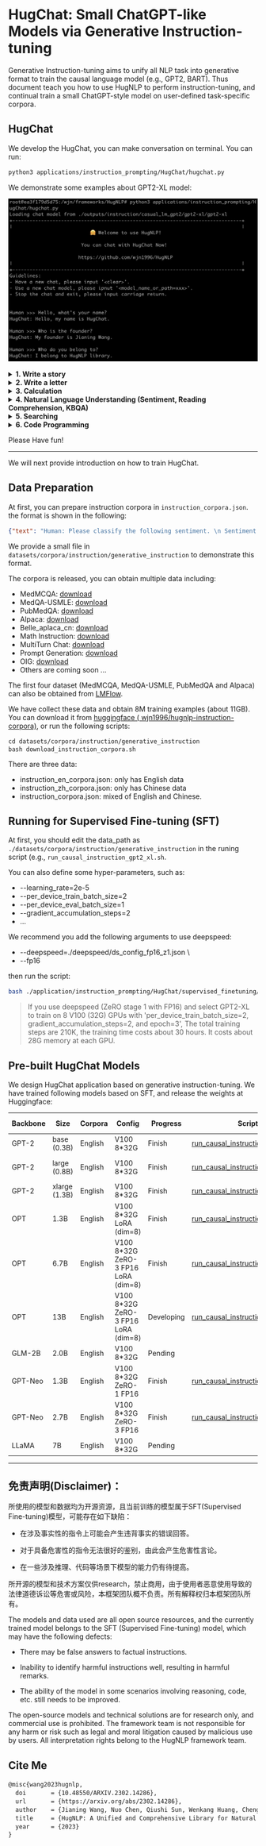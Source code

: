 # HugChat: Small ChatGPT-like Models via Generative Instruction-tuning

Generative Instruction-tuning aims to unify all NLP task into generative format to train the causal language model (e.g., GPT2, BART).
Thus document teach you how to use HugNLP to perform instruction-tuning, and continual train a small ChatGPT-style model on user-defined task-specific corpora.

## HugChat

We develop the HugChat, you can make conversation on terminal. You can run:
```bash
python3 applications/instruction_prompting/HugChat/hugchat.py
```

We demonstrate some examples about GPT2-XL model:


![image](../../images/hugchat_hello.jpg)

<details><summary><b>1. Write a story</b></summary>

![image](../../images/hugchat_story.jpg)

</details>

<details><summary><b>2. Write a letter</b></summary>

![image](../../images/hugchat_letter.jpg)

</details>

<details><summary><b>3. Calculation</b></summary>

![image]()

</details>

<details><summary><b>4. Natural Language Understanding (Sentiment, Reading Comprehension, KBQA)</b></summary>

![image](../../images/hugchat_nlu.jpg)

</details>

<details><summary><b>5. Searching</b></summary>

![image](../../images/hugchat_search.jpg)

</details>

<details><summary><b>6. Code Programming</b></summary>

![image](../../images/hugchat_code.jpg)

</details>


Please Have fun!

---


We will next provide introduction on how to train HugChat.

## Data Preparation

At first, you can prepare instruction corpora in ```instruction_corpora.json```. the format is shown in the following:
```json
{"text": "Human: Please classify the following sentiment. \n Sentiment: My girl friend likes this film, but I don' think so. \n HugChat: Negative. \n\n"},
```
We provide a small file in ```datasets/corpora/instruction/generative_instruction``` to demonstrate this format.

The corpora is released, you can obtain multiple data including:
- MedMCQA: [download](144.214.54.164:5000/MedMCQA.tar.gz)
- MedQA-USMLE: [download](144.214.54.164:5000/MedQA-USMLE.tar.gz)
- PubMedQA: [download](144.214.54.164:5000/PubMedQA.tar.gz)
- Alpaca: [download](https://github.com/tatsu-lab/stanford_alpaca/blob/main/alpaca_data.json)
- Belle_aplaca_cn: [download](https://huggingface.co/datasets/BelleGroup/train_1M_CN)
- Math Instruction: [download](https://huggingface.co/datasets/BelleGroup/school_math_0.25M)
- MultiTurn Chat: [download](https://huggingface.co/datasets/BelleGroup/multiturn_chat_0.8M)
- Prompt Generation: [download](https://huggingface.co/datasets/nomic-ai/gpt4all_prompt_generations_with_p3/tree/main)
- OIG: [download](https://huggingface.co/datasets/laion/OIG/tree/main)
- Others are coming soon ...

The first four dataset (MedMCQA, MedQA-USMLE, PubMedQA and Alpaca) can also be obtained from [LMFlow](https://github.com/OptimalScale/LMFlow).

We have collect these data and obtain 8M training examples (about 11GB). You can download it from [huggingface (
wjn1996/hugnlp-instruction-corpora)](https://huggingface.co/datasets/wjn1996/hugnlp-instruction-corpora), or run the following scripts:
```
cd datasets/corpora/instruction/generative_instruction
bash download_instruction_corpora.sh
```

There are three data:
- instruction_en_corpora.json: only has English data
- instruction_zh_corpora.json: only has Chinese data
- instruction_corpora.json: mixed of English and Chinese.

## Running for Supervised Fine-tuning (SFT)

<!-- We prepare a running script for training a GPT2-XL in ```./application/instruction_prompting/HugChat/supervised_finetuning/run_causal_instruction_gpt2_xl.sh```. -->

At first, you should edit the data_path as ```./datasets/corpora/instruction/generative_instruction``` in the runing script (e.g., ```run_causal_instruction_gpt2_xl.sh```.

You can also define some hyper-parameters, such as:
- --learning_rate=2e-5
- --per_device_train_batch_size=2
- --per_device_eval_batch_size=1
- --gradient_accumulation_steps=2
- ...

We recommend you add the following arguments to use deepspeed:
- --deepspeed=./deepspeed/ds_config_fp16_z1.json \
- --fp16

then run the script:

```bash
bash ./application/instruction_prompting/HugChat/supervised_finetuning/run_causal_instruction_gpt2_xl.sh
```

> If you use deepspeed (ZeRO stage 1 with FP16) and select GPT2-XL to train on 8 V100 (32G) GPUs with 'per_device_train_batch_size=2, gradient_accumulation_steps=2, and epoch=3', The total training steps are 210K, the training time costs about 30 hours. It costs about 28G memory at each GPU.

## Pre-built HugChat Models

We design HugChat application based on generative instruction-tuning.
We have trained following models based on SFT, and release the weights at Huggingface:

| Backbone | Size | Corpora | Config | Progress | Script | HuggingFace Model Link
| --- | --- | --- | --- | --- | --- | --- |
| GPT-2 | base (0.3B) | English | V100 8*32G | Finish | [run_causal_instruction_gpt2.sh](../../applications/instruction_prompting/HugChat/supervised_finetuning/run_casual_instruction_gpt2.sh) | [wjn1996/hugnlp-hugchat-gpt2](https://huggingface.co/wjn1996/hugnlp-hugchat-gpt2)
| GPT-2 | large (0.8B) | English | V100 8*32G | Finish | [run_causal_instruction_gpt2.sh](../../applications/instruction_prompting/HugChat/supervised_finetuning/run_casual_instruction_gpt2.sh) | [wjn1996/hugnlp-hugchat-gpt2-large](https://huggingface.co/wjn1996/hugnlp-hugchat-gpt2-large)
| GPT-2 | xlarge (1.3B) | English | V100 8*32G | Finish | [run_causal_instruction_gpt2_xl.sh]((../../applications/instruction_prompting/HugChat/supervised_finetuning/run_casual_instruction_gpt2_xl.sh)) | [wjn1996/hugnlp-hugchat-gpt2-xl](https://huggingface.co/wjn1996/hugnlp-hugchat-gpt2-xl)
| OPT | 1.3B | English | V100 8*32G LoRA (dim=8) | Finish | [run_causal_instruction_opt.sh]((../../applications/instruction_prompting/HugChat/supervised_finetuning/run_casual_instruction_opt.sh)) | [wjn1996/hugnlp-hugchat-opt-1.3b](https://huggingface.co/wjn1996/hugnlp-hugchat-opt-1.3b)
| OPT | 6.7B | English | V100 8*32G ZeRO-3 FP16 LoRA (dim=8) | Finish | [run_causal_instruction_opt_lora.sh]((../../applications/instruction_prompting/HugChat/supervised_finetuning/run_causal_instruction_opt_lora.sh)) |
| OPT | 13B | English | V100 8*32G ZeRO-3 FP16 LoRA (dim=8) | Developing | [run_causal_instruction_opt_lora.sh]((../../applications/instruction_prompting/HugChat/supervised_finetuning/run_causal_instruction_opt_lora.sh)) |
| GLM-2B | 2.0B | English | V100 8*32G | Pending | |
| GPT-Neo | 1.3B | English | V100 8*32G ZeRO-1 FP16 | Finish | [run_causal_instruction_gpt_neo.sh](../../applications/instruction_prompting/HugChat/supervised_finetuning/run_causal_instruction_gpt_neo.sh) | [wjn1996/hugnlp-hugchat-gpt-neo-1.3B](https://huggingface.co/wjn1996/hugnlp-hugchat-gpt-neo-1.3B) | [wjn1996/hugnlp-hugchat-gpt-neo-1.3B](https://huggingface.co/wjn1996/hugnlp-hugchat-gpt-neo-1.3B)
| GPT-Neo | 2.7B | English | V100 8*32G ZeRO-3 FP16 | Finish | [run_causal_instruction_gpt_neo.sh](../../applications/instruction_prompting/HugChat/supervised_finetuning/run_causal_instruction_gpt_neo.sh) | [wjn1996/hugnlp-hugchat-gpt-neo-2.7B](https://huggingface.co/wjn1996/hugnlp-hugchat-gpt-neo-2.7B)
| LLaMA | 7B | English | V100 8*32G | Pending |  | 

---

## 免责声明(Disclaimer)：

所使用的模型和数据均为开源资源，且当前训练的模型属于SFT(Supervised Fine-tuning)模型，可能存在如下缺陷：

- 在涉及事实性的指令上可能会产生违背事实的错误回答。

- 对于具备危害性的指令无法很好的鉴别，由此会产生危害性言论。

- 在一些涉及推理、代码等场景下模型的能力仍有待提高。

所开源的模型和技术方案仅供research，禁止商用，由于使用者恶意使用导致的法律道德诉讼等危害或风险，本框架团队概不负责。所有解释权归本框架团队所有。


The models and data used are all open source resources, and the currently trained model belongs to the SFT (Supervised Fine-tuning) model, which may have the following defects:

- There may be false answers to factual instructions.

- Inability to identify harmful instructions well, resulting in harmful remarks.

- The ability of the model in some scenarios involving reasoning, code, etc. still needs to be improved.

The open-source models and technical solutions are for research only, and commercial use is prohibited. The framework team is not responsible for any harm or risk such as legal and moral litigation caused by malicious use by users. All interpretation rights belong to the HugNLP framework team.

## Cite Me

```latex
@misc{wang2023hugnlp,
  doi       = {10.48550/ARXIV.2302.14286},
  url       = {https://arxiv.org/abs/2302.14286},
  author    = {Jianing Wang, Nuo Chen, Qiushi Sun, Wenkang Huang, Chengyu Wang, Ming Gao},
  title     = {HugNLP: A Unified and Comprehensive Library for Natural Language Processing},
  year      = {2023}
}
```
